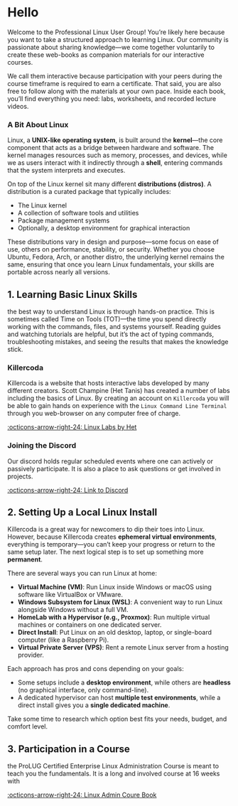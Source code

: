 # Hello

Welcome to the Professional Linux User Group! You’re likely here because you want to take a structured approach to learning Linux. Our community is passionate about sharing knowledge—we come together voluntarily to create these web-books as companion materials for our interactive courses.

We call them interactive because participation with your peers during the course timeframe is required to earn a certificate. That said, you are also free to follow along with the materials at your own pace. Inside each book, you’ll find everything you need: labs, worksheets, and recorded lecture videos.

### A Bit About Linux

Linux, a **UNIX-like operating system**, is built around the **kernel**—the core component that acts as a bridge between hardware and software. The kernel manages resources such as memory, processes, and devices, while we as users interact with it indirectly through a **shell**, entering commands that the system interprets and executes.

On top of the Linux kernel sit many different **distributions (distros)**. A distribution is a curated package that typically includes:  
- The Linux kernel  
- A collection of software tools and utilities  
- Package management systems  
- Optionally, a desktop environment for graphical interaction  

These distributions vary in design and purpose—some focus on ease of use, others on performance, stability, or security. Whether you choose Ubuntu, Fedora, Arch, or another distro, the underlying kernel remains the same, ensuring that once you learn Linux fundamentals, your skills are portable across nearly all versions.

## 1. Learning Basic Linux Skills

the best way to understand Linux is through hands-on practice. This is sometimes called Time on Tools (TOT)—the time you spend directly working with the commands, files, and systems yourself. Reading guides and watching tutorials are helpful, but it’s the act of typing commands, troubleshooting mistakes, and seeing the results that makes the knowledge stick.

### Killercoda

Killercoda is a website that hosts interactive labs developed by many different creators. Scott Champine (Het Tanis) has created a number of labs including the basics of Linux. By creating an account on `Killercoda` you will be able to gain hands on experience with the `Linux Command Line Terminal` through you web-browser on any computer free of charge.

[:octicons-arrow-right-24: Linux Labs by Het](https://killercoda.com/het-tanis/course/Linux-Labs)

### Joining the Discord

Our discord holds regular scheduled events where one can actively or passively participate. It is also a place to ask questions or get involved in projects.

[:octicons-arrow-right-24: Link to Discord](https://discord.gg/vrbMr3ct)

## 2. Setting Up a Local Linux Install

Killercoda is a great way for newcomers to dip their toes into Linux. However, because Killercoda creates **ephemeral virtual environments**, everything is temporary—you can’t keep your progress or return to the same setup later. The next logical step is to set up something more **permanent**.

There are several ways you can run Linux at home:

- **Virtual Machine (VM)**: Run Linux inside Windows or macOS using software like VirtualBox or VMware.  
- **Windows Subsystem for Linux (WSL)**: A convenient way to run Linux alongside Windows without a full VM.  
- **HomeLab with a Hypervisor (e.g., Proxmox)**: Run multiple virtual machines or containers on one dedicated server.  
- **Direct Install**: Put Linux on an old desktop, laptop, or single-board computer (like a Raspberry Pi).  
- **Virtual Private Server (VPS)**: Rent a remote Linux server from a hosting provider.  

Each approach has pros and cons depending on your goals:

- Some setups include a **desktop environment**, while others are **headless** (no graphical interface, only command-line).  
- A dedicated hypervisor can host **multiple test environments**, while a direct install gives you a **single dedicated machine**.  

Take some time to research which option best fits your needs, budget, and comfort level.

## 3. Participation in a Course
the ProLUG Certified Enterprise Linux Administration Course is meant to teach you the fundamentals. It is a long and involved course at 16 weeks with 

[:octicons-arrow-right-24: Linux Admin Coure Book](/course-books/lac/syllabus/)






